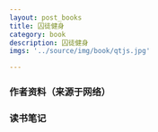 ```yaml
---
layout: post_books
title: 囚徒健身
category: book
description: 囚徒健身
imgs: '../source/img/book/qtjs.jpg'

---
```

### 作者资料（来源于网络）


### 读书笔记
 